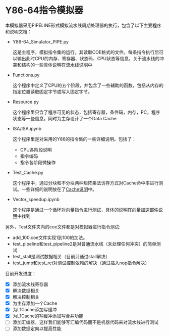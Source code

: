 # Y86-64指令模拟器
本模拟器采用PIPELINE形式模拟流水线周期处理器的执行，包含了以下主要程序和说明文档：
* Y86-64_Simulator_PIPE.py

    这是主程序，模拟指令集的运行。其读取COE格式的文件。每条指令执行后可以输出此时CPU的内存、寄存器、状态码、CPU状态等信息。关于流水线的冲突和结构的一些具体说明在[流水线说明](Y86-64指令模拟器说明.md)中

* Functions.py

    这个程序中定义了CPU的五个阶段，并包含了一些辅助的函数，包括从内存的指定位置读取固定字节或写入固定字节。

* Resource.py

    这个程序里只含了程序可见的状态，包括寄存器，条件码，内存，PC，程序状态等一些信息。同时为主存设计了一个Data Cache

* ISA/ISA.ipynb
   
   这个程序里是对采用的Y86的指令集的一些详细说明。包括了：
   * CPU各阶段说明
   * 指令编码
   * 指令各阶段微操作
  
* Test_Cache.py
    
    这个程序中，通过分块和不分块两种矩阵乘法访存方式对Cache命中率进行测试。一些详细的说明放在了[Cache说明](Cache说明.md)中。

* Vector_speedup.ipynb

    这个程序是通过一个循环对向量指令进行测试，具体的说明在[向量加速部件说明](使用向量部件加速循环.md)中找到

另外，Test文件夹内的coe文件都是对模拟器进行指令测试:
* add_100.coe文件实现1到100的加法。
* test_pipeline和test_pipeline2是对普通流水线（未处理任何冲突）的简单测试
* test_stall是测试数据相关（目前只通过stall解决）
* test_jump和test_ret对测试控制依赖的解决（通过插入nop指令解决）


目前开发进度：

- [x] 添加流水线寄存器
- [x] 解决数据相关
- [x] 解决控制相关
- [x] 为主存添加一个Cache
- [x] 为L1Cache添加写缓冲
- [x] 为L1Cache的写缓冲添加写合并功能
- [ ] 添加汇编器，这样我们能够写汇编代码而不是机器代码来对流水线进行测试
- [ ] 添加数据定向以提高性能
